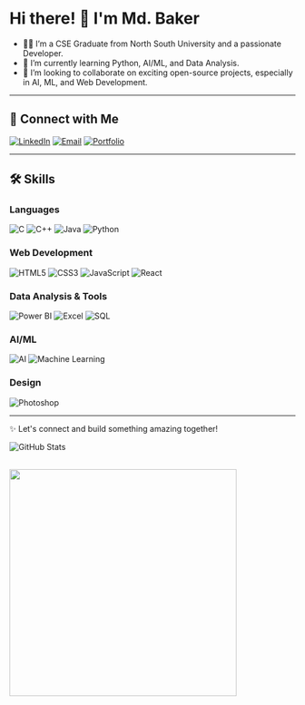 # Hi there! 👋 I'm Md. Baker

- 👨‍💻 I’m a CSE Graduate from North South University and a passionate Developer.
- 🌱 I’m currently learning Python, AI/ML, and Data Analysis.
- 🤝 I’m looking to collaborate on exciting open-source projects, especially in AI, ML, and Web Development.

---
## 🔗 Connect with Me
[![LinkedIn](https://img.shields.io/badge/-LinkedIn-0077B5?logo=linkedin&logoColor=white)](https://www.linkedin.com/in/mdbakerfarhad) [![Email](https://img.shields.io/badge/-Email-D14836?logo=gmail&logoColor=white)](mailto:mdbakerfarhad@gmail.com) [![Portfolio](https://img.shields.io/badge/-Portfolio-000000?logo=vercel&logoColor=white)](https://mdbaker.vercel.app/)

---

## 🛠️ Skills
### Languages
![C](https://img.shields.io/badge/-C-00599C?logo=c&logoColor=white) ![C++](https://img.shields.io/badge/-C++-00599C?logo=c%2B%2B&logoColor=white) ![Java](https://img.shields.io/badge/-Java-007396?logo=java&logoColor=white) ![Python](https://img.shields.io/badge/-Python-3776AB?logo=python&logoColor=white)

### Web Development
![HTML5](https://img.shields.io/badge/-HTML5-E34F26?logo=html5&logoColor=white) ![CSS3](https://img.shields.io/badge/-CSS3-1572B6?logo=css3&logoColor=white) ![JavaScript](https://img.shields.io/badge/-JavaScript-F7DF1E?logo=javascript&logoColor=black) ![React](https://img.shields.io/badge/-React-20232A?logo=react&logoColor=61DAFB)

### Data Analysis & Tools
![Power BI](https://img.shields.io/badge/-Power%20BI-F2C811?logo=powerbi&logoColor=black) ![Excel](https://img.shields.io/badge/-Excel-217346?logo=microsoft-excel&logoColor=white) ![SQL](https://img.shields.io/badge/-SQL-4479A1?logo=postgresql&logoColor=white)

### AI/ML
![AI](https://img.shields.io/badge/-AI-FF6F00?logo=ai&logoColor=white) ![Machine Learning](https://img.shields.io/badge/-Machine%20Learning-102230?logo=python&logoColor=white)

### Design
![Photoshop](https://img.shields.io/badge/-Photoshop-31A8FF?logo=adobe-photoshop&logoColor=white)

---


✨ Let's connect and build something amazing together!

![GitHub Stats](https://github-readme-stats.vercel.app/api?username=mdbakerfarhad&show_icons=true&theme=radical)

</br>
<a href="https://count.getloli.com">
  <img width=400 align="center" src="https://count.getloli.com/@mdbakerfarhad?name=mdbakerfarhad&theme=normal-1&padding=6&offset=0&align=center&scale=1&pixelated=1&darkmode=auto" />
</a>



